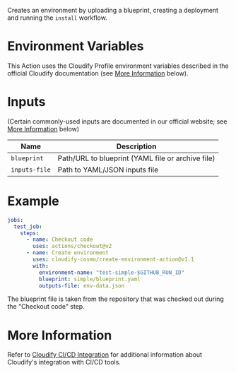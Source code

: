Creates an environment by uploading a blueprint, creating a deployment and running the `install` workflow.

# Environment Variables

This Action uses the Cloudify Profile environment variables described in the official
Cloudify documentation (see [More Information](#more-information) below).

# Inputs

(Certain commonly-used inputs are documented in our official website; see [More Information](#more-information) below)

Name | Description
-----|------------
`blueprint` | Path/URL to blueprint (YAML file or archive file)
`inputs-file` | Path to YAML/JSON inputs file

# Example

```yaml
jobs:
  test_job:
    steps:
      - name: Checkout code
        uses: actions/checkout@v2
      - name: Create environment
        uses: cloudify-cosmo/create-environment-action@v1.1
        with:
          environment-name: "test-simple-$GITHUB_RUN_ID"
          blueprint: simple/blueprint.yaml
          outputs-file: env-data.json
```

The blueprint file is taken from the repository that was checked out during the "Checkout code" step.
 
# More Information

Refer to [Cloudify CI/CD Integration](https://docs.cloudify.co/latest/working_with/integration/) for additional information about
Cloudify's integration with CI/CD tools.
